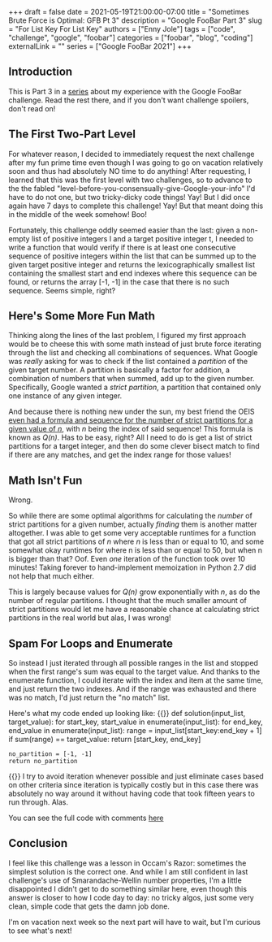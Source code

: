 +++
draft = false
date = 2021-05-19T21:00:00-07:00
title = "Sometimes Brute Force is Optimal: GFB Pt 3"
description = "Google FooBar Part 3"
slug = "For List Key For List Key"
authors = ["Enny Jole"]
tags = ["code", "challenge", "google", "foobar"]
categories = ["foobar", "blog", "coding"]
externalLink = ""
series = ["Google FooBar 2021"]
+++
## Introduction

This is Part 3 in a [series](https://engjole.net/categories/foobar) about my experience with the Google FooBar challenge. Read the rest there, and if you don't want challenge spoilers, don't read on!

## The First Two-Part Level

For whatever reason, I decided to immediately request the next challenge after my fun prime time even though I was going to go on vacation relatively soon and thus had absolutely NO time to do anything! After requesting, I learned that this was the first level with two challenges, so to advance to the the fabled "level-before-you-consensually-give-Google-your-info" I'd have to do not one, but two tricky-dicky code things! Yay! But I did once again have 7 days to complete this challenge! Yay! But that meant doing this in the middle of the week somehow! Boo!

Fortunately, this challenge oddly seemed easier than the last: given a non-empty list of positive integers l and a target positive integer t, I needed to write a function that would verify if there is at least one consecutive sequence of positive integers within the list that can be summed up to the given target positive integer and returns the lexicographically smallest list containing the smallest start and end indexes where this sequence can be found, or returns the array [-1, -1] in the case that there is no such sequence. Seems simple, right?

## Here's Some More Fun Math

Thinking along the lines of the last problem, I figured my first approach would be to cheese this with some math instead of just brute force iterating through the list and checking all combinations of sequences. What Google was _really_ asking for was to check if the list contained a _partition_ of the given target number. A partition is basically a factor for addition, a combination of numbers that when summed, add up to the given number. Specifically, Google wanted a _strict partition_, a partition that contained only one instance of any given integer.

And because there is nothing new under the sun, my best friend the OEIS [even had a formula and sequence for the number of strict partitions for a given value of _n_](https://oeis.org/A000009), with _n_ being the index of said sequence! This formula is known as _Q(n)_. Has to be easy, right? All I need to do is get a list of strict partitions for a target integer, and then do some clever bisect match to find if there are any matches, and get the index range for those values!

## Math Isn't Fun

Wrong.

So while there are some optimal algorithms for calculating the _number_ of strict partitions for a given number, actually _finding_ them is another matter altogether. I was able to get some very acceptable runtimes for a function that got all strict partitions of _n_ where _n_ is less than or equal to 10, and some somewhat okay runtimes for where n is less than or equal to 50, but when n is bigger than that? Oof. Even _one_ iteration of the function took over 10 minutes! Taking forever to hand-implement memoization in Python 2.7 did not help that much either.

This is largely because values for _Q(n)_ grow exponentially with _n_, as do the number of regular partitions. I thought that the much smaller amount of strict partitions would let me have a reasonable chance at calculating strict partitions in the real world but alas, I was wrong!

## Spam For Loops and Enumerate

So instead I just iterated through all possible ranges in the list and stopped when the first range's sum was equal to the target value. And thanks to the enumerate function, I could iterate with the index and item at the same time, and just return the two indexes. And if the range was exhausted and there was no match, I'd just return the "no match" list.

Here's what my code ended up looking like:
{{<highlight py>}}
def solution(input_list, target_value):
    for start_key, start_value in enumerate(input_list):
        for end_key, end_value in enumerate(input_list):
            range = input_list[start_key:end_key + 1]
            if sum(range) == target_value:
                return [start_key, end_key]

    no_partition = [-1, -1]
    return no_partition
{{</highlight>}}
I try to avoid iteration whenever possible and just eliminate cases based on other criteria since iteration is typically costly but in this case there was absolutely no way around it without having code that took fifteen years to run through. Alas.

You can see the full code with comments [here](https://github.com/ENG-Jole/foobar.withgoogle/blob/main/numbers-station-coded-messages/solution.py)

## Conclusion

I feel like this challenge was a lesson in Occam's Razor: sometimes the simplest solution is the correct one. And while I am still confident in last challenge's use of Smarandache-Wellin number properties, I'm a little disappointed I didn't get to do something similar here, even though this answer is closer to how I code day to day: no tricky algos, just some very clean, simple code that gets the damn job done.

I'm on vacation next week so the next part will have to wait, but I'm curious to see what's next!
